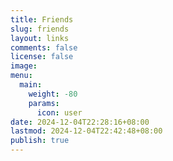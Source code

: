 ```yaml
---
title: Friends
slug: friends
layout: links
comments: false
license: false
image: 
menu:
  main:
    weight: -80
    params:
      icon: user
date: 2024-12-04T22:28:16+08:00
lastmod: 2024-12-04T22:42:48+08:00
publish: true
---
```


